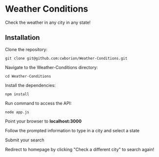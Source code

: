 # Weather Conditions

Check the weather in any city in any state!

Installation
----

Clone the repository:

```
git clone git@github.com:cwborion/Weather-Conditions.git
```

Navigate to the Weather-Conditions directory:

```
cd Weather-Conditions
```

Install the dependencies:

```
npm install
```

Run command to access the API:

```
node app.js
```

Point your browser to **localhost:3000**

Follow the prompted information to type in a city and select a state

Submit your search

Redirect to homepage by clicking "Check a different city" to search again!